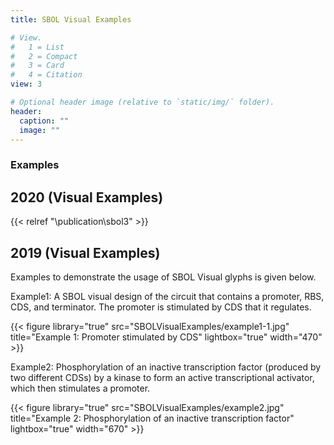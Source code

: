 ```yaml
---
title: SBOL Visual Examples

# View.
#   1 = List
#   2 = Compact
#   3 = Card
#   4 = Citation
view: 3

# Optional header image (relative to `static/img/` folder).
header:
  caption: ""
  image: ""
---
```


### Examples

## 2020 (Visual Examples)

{{< relref "\publication\sbol3" >}}

## 2019 (Visual Examples)

Examples to demonstrate the usage of SBOL Visual glyphs is given below.

Example1: A SBOL visual design of the circuit that contains a promoter, RBS, CDS, and terminator. The promoter is stimulated by CDS that it regulates.

{{< figure library="true" src="SBOLVisualExamples/example1-1.jpg" title="Example 1: Promoter stimulated by CDS" lightbox="true" width="470" >}}

Example2: Phosphorylation of an inactive transcription factor (produced by two different CDSs) by a kinase to form an active transcriptional activator, which then stimulates a promoter.

{{< figure library="true" src="SBOLVisualExamples/example2.jpg" title="Example 2: Phosphorylation of an inactive transcription factor" lightbox="true" width="670" >}}
